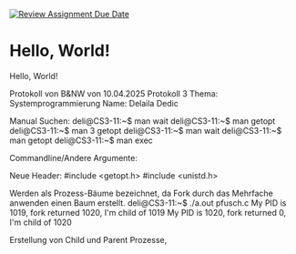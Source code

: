 [![Review Assignment Due Date](https://classroom.github.com/assets/deadline-readme-button-22041afd0340ce965d47ae6ef1cefeee28c7c493a6346c4f15d667ab976d596c.svg)](https://classroom.github.com/a/H1vNwaly)
# Hello, World!

Hello, World!



Protokoll von B&NW von 10.04.2025
Protokoll 3
Thema: Systemprogrammierung
Name: Delaila Dedic

Manual Suchen:
deli@CS3-11:~$ man wait
deli@CS3-11:~$ man getopt
deli@CS3-11:~$ man 3 getopt
deli@CS3-11:~$ man wait
deli@CS3-11:~$ man getopt
deli@CS3-11:~$ man exec

Commandline/Andere Argumente: 


Neue Header: 
#include <getopt.h>
#include <unistd.h>

Werden als Prozess-Bäume bezeichnet, da Fork durch das Mehrfache anwenden einen Baum erstellt. 
	deli@CS3-11:~$ ./a.out pfusch.c
My PID is 1019, fork returned 1020, I'm child of 1019
My PID is 1020, fork returned 0, I'm child of 1020

Erstellung von Child und Parent Prozesse, 





















